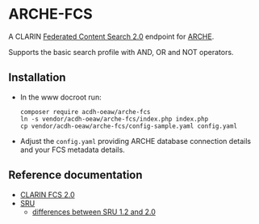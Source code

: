 # ARCHE-FCS

A CLARIN [Federated Content Search 2.0](https://office.clarin.eu/v/CE-2017-1046-FCS-Specification.pdf) endpoint for [ARCHE](https://acdh-oeaw.github.io/arche-docs/).

Supports the basic search profile with AND, OR and NOT operators.

## Installation

* In the www docroot run:
  ```
  composer require acdh-oeaw/arche-fcs
  ln -s vendor/acdh-oeaw/arche-fcs/index.php index.php
  cp vendor/acdh-oeaw/arche-fcs/config-sample.yaml config.yaml
  ```
* Adjust the `config.yaml` providing ARCHE database connection details and your FCS metadata details.

## Reference documentation

* [CLARIN FCS 2.0](https://office.clarin.eu/v/CE-2017-1046-FCS-Specification.pdf)
* [SRU](http://www.loc.gov/standards/sru/)
    * [differences between SRU 1.2 and 2.0](http://www.loc.gov/standards/sru/differences.html)

